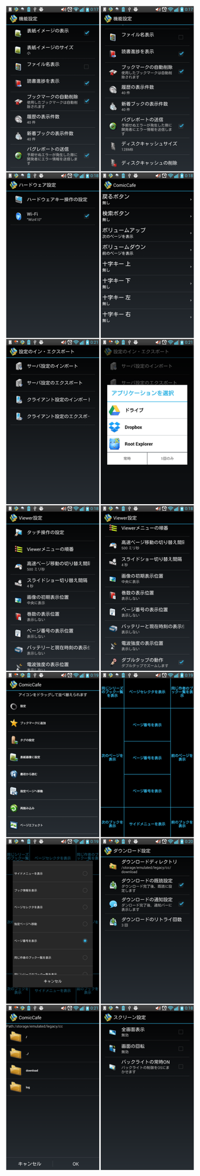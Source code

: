 <img src='https://raw.githubusercontent.com/burton999dev/ComicCafeHelp/master/images/ja/client/SettingsFunction.png' width='250px'/>
<img src='https://raw.githubusercontent.com/burton999dev/ComicCafeHelp/master/images/ja/client/SettingsFunction2.png' width='250px'/>
<img src='https://raw.githubusercontent.com/burton999dev/ComicCafeHelp/master/images/ja/client/SettingsHardware.png' width='250px'/>
<img src='https://raw.githubusercontent.com/burton999dev/ComicCafeHelp/master/images/ja/client/SettingsHardwareKey.png' width='250px'/>
<img src='https://raw.githubusercontent.com/burton999dev/ComicCafeHelp/master/images/ja/client/SettingsImExport.png' width='250px'/>
<img src='https://raw.githubusercontent.com/burton999dev/ComicCafeHelp/master/images/ja/client/SettingsImExport2.png' width='250px'/>
<img src='https://raw.githubusercontent.com/burton999dev/ComicCafeHelp/master/images/ja/client/SettingsViewer.png' width='250px'/>
<img src='https://raw.githubusercontent.com/burton999dev/ComicCafeHelp/master/images/ja/client/SettingsViewer2.png' width='250px'/>
<img src='https://raw.githubusercontent.com/burton999dev/ComicCafeHelp/master/images/ja/client/SettingsViewerMenuOrder.png' width='250px'/>
<img src='https://raw.githubusercontent.com/burton999dev/ComicCafeHelp/master/images/ja/client/SettingsViewerTouch.png' width='250px'/>
<img src='https://raw.githubusercontent.com/burton999dev/ComicCafeHelp/master/images/ja/client/SettingsViewerTouch2.png' width='250px'/>
<img src='https://raw.githubusercontent.com/burton999dev/ComicCafeHelp/master/images/ja/client/SettingsDownload.png' width='250px'/>
<img src='https://raw.githubusercontent.com/burton999dev/ComicCafeHelp/master/images/ja/client/SettingsDownloadDir.png' width='250px'/>
<img src='https://raw.githubusercontent.com/burton999dev/ComicCafeHelp/master/images/ja/client/SettingsScreen.png' width='250px'/>
